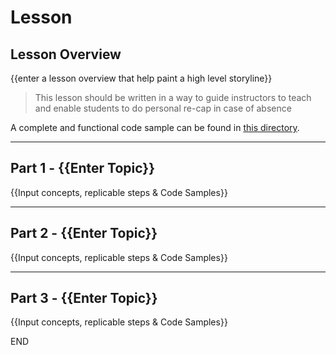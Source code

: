 # Lesson

## Lesson Overview

{{enter a lesson overview that help paint a high level storyline}}

> This lesson should be written in a way to guide instructors to teach and enable students to do personal re-cap in case of absence

A complete and functional code sample can be found in [this directory](./src/lesson).

---

## Part 1 - {{Enter Topic}}

{{Input concepts, replicable steps & Code Samples}}

---

## Part 2 - {{Enter Topic}}

{{Input concepts, replicable steps & Code Samples}}

---

## Part 3 - {{Enter Topic}}

{{Input concepts, replicable steps & Code Samples}}

END